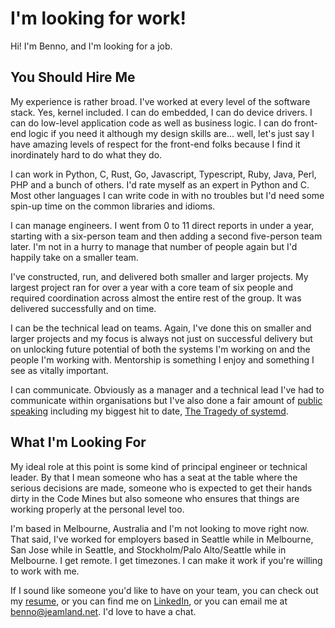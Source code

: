 # I'm looking for work!

Hi! I'm Benno, and I'm looking for a job.

## You Should Hire Me

My experience is rather broad. I've worked at every level of the software stack.
Yes, kernel included. I can do embedded, I can do device drivers. I can do low-level
application code as well as business logic. I can do front-end logic if you need it
although my design skills are... well, let's just say I have amazing levels of respect
for the front-end folks because I find it inordinately hard to do what they do.

I can work in Python, C, Rust, Go, Javascript, Typescript, Ruby, Java, Perl, PHP and a bunch
of others. I'd rate myself as an expert in Python and C. Most other languages I can
write code in with no troubles but I'd need some spin-up time on the common libraries
and idioms.

I can manage engineers. I went from 0 to 11 direct reports in under a year, starting with
a six-person team and then adding a second five-person team later. I'm not in a hurry to
manage that number of people again but I'd happily take on a smaller team.

I've constructed, run, and delivered both smaller and larger projects. My largest
project ran for over a year with a core team of six people and required coordination
across almost the entire rest of the group. It was delivered successfully and on time.

I can be the technical lead on teams. Again, I've done this on smaller and larger
projects and my focus is always not just on successful delivery but on unlocking
future potential of both the systems I'm working on and the people I'm working with.
Mentorship is something I enjoy and something I see as vitally important.

I can communicate. Obviously as a manager and a technical lead I've had to communicate
within organisations but I've also done a fair amount of [public speaking](/talks)
including my biggest hit to date,
[The Tragedy of systemd](https://www.youtube.com/watch?v=o_AIw9bGogo).

## What I'm Looking For

My ideal role at this point is some kind of principal engineer or technical leader. By
that I mean someone who has a seat at the table where the serious decisions are made,
someone who is expected to get their hands dirty in the Code Mines but also someone
who ensures that things are working properly at the personal level too.

I'm based in Melbourne, Australia and I'm not looking to move right now. That said,
I've worked for employers based in Seattle while in Melbourne, San Jose while in
Seattle, and Stockholm/Palo Alto/Seattle while in Melbourne. I get remote. I get
timezones. I can make it work if you're willing to work with me.

If I sound like someone you'd like to have on your team, you can check out my
[resume](/resume.pdf), or you can find me on
[LinkedIn](https://www.linkedin.com/in/bennorice/), or you can email me at
[benno@jeamland.net](mailto:benno@jeamland.net). I'd love to have a chat.